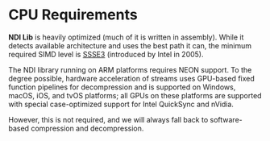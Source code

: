 # CPU Requirements

**NDI Lib** is heavily optimized (much of it is written in assembly). While it detects available architecture and uses the best path it can, the minimum required SIMD level is [SSSE3](https://en.wikipedia.org/wiki/SSSE3) (introduced by Intel in 2005).&#x20;

The NDI library running on ARM platforms requires NEON support. To the degree possible, hardware acceleration of streams uses GPU-based fixed function pipelines for decompression and is supported on Windows, macOS, iOS, and tvOS platforms; all GPUs on these platforms are supported with special case-optimized support for Intel QuickSync and nVidia.&#x20;

However, this is not required, and we will always fall back to software-based compression and decompression.
